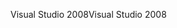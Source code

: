 <span data-ttu-id="a7e60-101">Visual Studio 2008</span><span class="sxs-lookup"><span data-stu-id="a7e60-101">Visual Studio 2008</span></span>